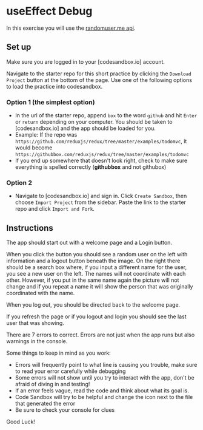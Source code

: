 # useEffect Debug

In this exercise you will use the [randomuser.me api][randomuser-api].

## Set up

Make sure you are logged in to your [codesandbox.io] account.

Navigate to the starter repo for this short practice by clicking the `Download
Project` button at the bottom of the page. Use one of the following options to
load the practice into codesandbox.

### Option 1 (the simplest option)

- In the url of the starter repo, append `box` to the word `github` and hit
  `Enter` or `return` depending on your computer. You should be taken to
  [codesandbox.io] and the app should be loaded for you.
- Example: If the repo was
  `https://github.com/reduxjs/redux/tree/master/examples/todomvc`, it would
  become `https://githubbox.com/reduxjs/redux/tree/master/examples/todomvc`
- If you end up somewhere that doesn't look right, check to make sure everything
is spelled correctly (**githubbox** and not githubox)

### Option 2

- Navigate to [codesandbox.io] and sign in. Click `Create Sandbox`, then choose
 `Import Project` from the sidebar. Paste the link to the starter repo and
 click `Import and Fork`.

## Instructions

The app should start out with a welcome page and a Login button.

When you click the button you should see a random user on the left with
information and a logout button beneath the image. On the right there should be
a search box where, if you input a different name for the user, you see a new
user on the left. The names will not coordinate with each other. However, if you
put in the same name again the picture will not change and if you repeat a name
it will show the person that was originally coordinated with the name.

When you log out, you should be directed back to the
welcome page.

If you refresh the page or if you logout and login you should see the last user
that was showing.

There are 7 errors to correct. Errors are not just
when the app runs but also warnings in the console.

Some things to keep in mind as you work:
* Errors will frequently point to what line is causing you trouble, make sure
to read your error carefully while debugging
* Some errors will not show until you try to interact with the app, don't be
afraid of diving in and testing!
* If an error feels vague, read the code and think about what its goal is.
* Code Sandbox will try to be helpful and change the icon next to the file that
generated the error
* Be sure to check your console for clues

Good Luck!

[randomuser-api]: https://randomuser.me/
[code-sandbox]:http://www.codesandbox.io
